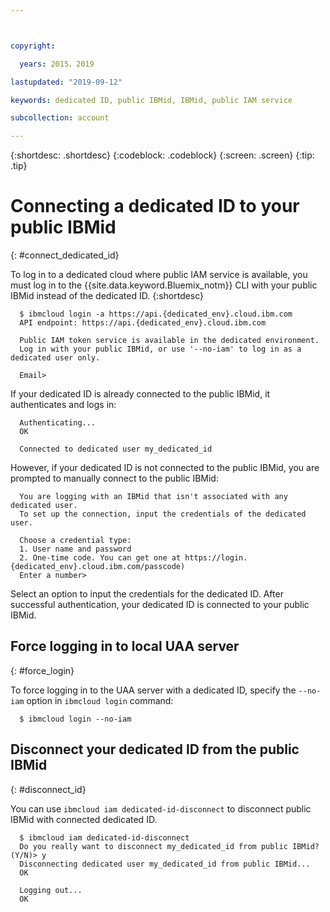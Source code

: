 ```yaml
---



copyright:

  years: 2015，2019

lastupdated: "2019-09-12"

keywords: dedicated ID, public IBMid, IBMid, public IAM service

subcollection: account

---
```


{:shortdesc: .shortdesc}
{:codeblock: .codeblock}
{:screen: .screen}
{:tip: .tip}


# Connecting a dedicated ID to your public IBMid
{: #connect_dedicated_id}

To log in to a dedicated cloud where public IAM service is available, you must log in to the {{site.data.keyword.Bluemix_notm}} CLI with your public IBMid instead of the dedicated ID.
{:shortdesc}

```
  $ ibmcloud login -a https://api.{dedicated_env}.cloud.ibm.com
  API endpoint: https://api.{dedicated_env}.cloud.ibm.com

  Public IAM token service is available in the dedicated environment.
  Log in with your public IBMid, or use '--no-iam' to log in as a dedicated user only.

  Email>
```

If your dedicated ID is already connected to the public IBMid, it authenticates and logs in:

```
  Authenticating...
  OK

  Connected to dedicated user my_dedicated_id
```

However, if your dedicated ID is not connected to the public IBMid, you are prompted to manually connect to the public IBMid:

```
  You are logging with an IBMid that isn't associated with any dedicated user.
  To set up the connection, input the credentials of the dedicated user.

  Choose a credential type:
  1. User name and password
  2. One-time code. You can get one at https://login.{dedicated_env}.cloud.ibm.com/passcode)
  Enter a number>
```

Select an option to input the credentials for the dedicated ID. After successful authentication, your dedicated ID is connected to your public IBMid.

## Force logging in to local UAA server
{: #force_login}

To force logging in to the UAA server with a dedicated ID, specify the `--no-iam` option in `ibmcloud login` command:

```
  $ ibmcloud login --no-iam
```

## Disconnect your dedicated ID from the public IBMid
{: #disconnect_id}

You can use `ibmcloud iam dedicated-id-disconnect` to disconnect public IBMid with connected dedicated ID.

```
  $ ibmcloud iam dedicated-id-disconnect
  Do you really want to disconnect my_dedicated_id from public IBMid? (Y/N)> y
  Disconnecting dedicated user my_dedicated_id from public IBMid...
  OK

  Logging out...
  OK
```
